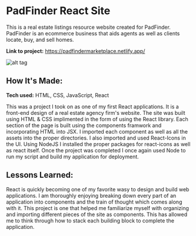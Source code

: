 # PadFinder React Site
This is a real estate listings resource website created for PadFinder. PadFinder is an ecommerce business that aids agents as well as clients locate, buy, and sell homes.

**Link to project:** https://padfindermarketplace.netlify.app/

![alt tag](https://i.ibb.co/phfh9CB/padfinder.png)

## How It's Made:

**Tech used:** HTML, CSS, JavaScript, React

This was a project I took on as one of my first React applications. It is a front-end design of a real estate agency firm's website. The site was built using HTML & CSS implimented in the form of using the React library. Each section of the page is built using the components framwork and incorporating HTML into JSX. I imported each component as well as all the assets into the proper directories. I also imported and used React-Icons in the UI. Using NodeJS I installed the proper packages for react-icons as well as react itself. Once the project was completed I once again used Node to run my script and build my application for deployment.

## Lessons Learned:

React is quickly becoming one of my favorite wasy to design and build web applications. I am thoroughly enjoying breaking down every part of an application into components and the train of thought which comes along with it. This project is one that helped me familiarize myself with organizing and importing different pieces of the site as components. This has allowed me to think through how to stack each building block to complete the application.
